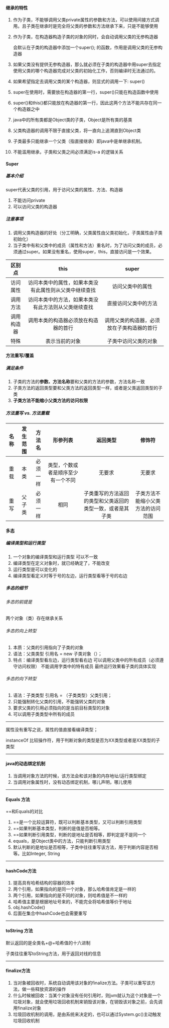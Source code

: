 #### 继承的特性

1. 作为子类，不能够调用父类private属性的参数和方法，可以使用间接方式调用。且子类在继承时是完全将父类的参数和方法继承下来，只是不能够使用

2. 作为子类，在构造器构造子类的对象的同时，会自动调用父类的无参构造器

	会默认在子类的构造器中添加一个super(); 的函数，作用是调用父类的无参构造器 

3. 如果父类没有提供无参构造器，那么就必须在子类的构造器中用super去指定使用父类的哪个构造器完成对父类的初始化工作，否则编译时无法通过的。

4. 如果希望指定去调用父类的某个构造器，则显式的调用一下: super()

5. super在使用时，需要放在构造器的第一行，super()只能在构造函数中使用

6. super()和this()都只能放在构造器的第一行，因此这两个方法不能共存在同一个构造器之中

7. java中的所有类都是Object类的子类，Object是所有类的基类

8. 父类构造器的调用不限于直接父类，将一直向上追溯直到Object类

9. 子类最多只能继承一个父类（指直接继承）即java中是单继承机制。

10. 不能滥用继承，子类和父类之间必须满足is-a 的逻辑关系

#### Super

##### 基本介绍

super代表父类的引用，用于访问父类的属性、方法、构造器

1. 不能访问private
2. 可以访问父类的构造器

##### 注意事项

1. 调用父类构造器的好处（分工明确，父类属性由父类初始化，子类属性由子类初始化）
2. 当子类中有和父类中的成员（属性和方法）重名时，为了访问父类的成员，必须通过super。如果没有重名，使用super，this，直接访问是一个效果。

|   区别点   |                          this                          |                   super                    |
| :--------: | :----------------------------------------------------: | :----------------------------------------: |
|  访问属性  | 访问本类中的属性，如果本类没有此属性则从父类中继续查找 |              访问父类中的属性              |
|  调用方法  |  访问本类中的方法，如果本类没有此方法则从父类继续查找  |            直接访问父类中的方法            |
| 调用构造器 |          调用本类的构造器必须放在构造器的首行          | 调用父类的构造器，必须放在子类构造器的首行 |
|    特殊    |                     表示当前的对象                     |            子类中访问父类的对象            |

#### 方法重写/覆盖

##### 满足条件

1. 子类的方法的**参数、方法名称**要和父类的方法的参数，方法名称一致
2. 子类方法的返回类型要和父类方法的返回类型一样，或者是父类返回类型的子类
3. **子类方法不能缩小父类方法的访问权限**

##### 方法重写 vs. 方法重载

| 名称 | 发生范围 |  方法名  |              形参列表              |                          返回类型                          |               修饰符               |
| :--: | :------: | :------: | :--------------------------------: | :--------------------------------------------------------: | :--------------------------------: |
| 重载 |   本类   | 必须一样 | 类型，个数或者是顺序至少有一个不同 |                           无要求                           |               无要求               |
| 重写 |  父子类  | 必须一样 |                相同                | 子类重写的方法返回的类型和父类返回的类型一致，或者是其子类 | 子类方法不能缩小父类方法的访问范围 |

#### 多态

##### 编译类型和运行类型

1. 一个对象的编译类型和运行类型 可以不一致
2. 编译类型在定义对象时，就已经确定了，不能改变
3. 运行类型是可以变化的
4. 编译类型看定义时等于号的左边，运行类型看等于号的右边

##### 多态的细节

###### 多态的前提是

两个对象（类）存在继承关系

###### 多态的向上转型

1. 本质：父类的引用指向了子类的对象
2. 语法：父类类型    引用名 = new 子类对象（）；
3. 特点：编译类型看左边，运行类型看右边
	可以调用父类中的所有成员（必须遵守访问权限）
	不能调用字类中的特有成员
	最终运行效果看子类的具体实现

###### 多态的向下转型

1. 语法：子类类型 引用名 = （子类类型）父类引用；
2. 只能强制转化父类的引用，不能强转父类的对象
3. 要求父类的引用必须指向的是当前目标类型的对象
4. 可以调用子类类型中所有的成员

---

属性没有重写之说，属性的值直接看编译类型；

instanceOf 比较操作符，用于判断对象的类型是否为XX类型或者是XX类型的子类型

---

#### java的动态绑定机制

1. 当调用对象方法的时候，该方法会和该对象的内存地址/运行类型绑定
2. 当调用对象属性时，没有动态绑定机制，哪儿声明，哪儿使用

---

#### Equals 方法

==和Equals的对比

1. ==是一个比较运算符，既可以判断基本类型，又可以判断引用类型
2. ==如果判断基本类型，判断的是值是否相等。
3. ==如果判断引用类型，判断的是地址是否相等，即判定是不是同一个
4. equals，是Object类中的方法，只能判断引用类型 
5. 默认判断的是地址是否相等，子类中往往重写该方法，用于判断内容是否相等。比如Integer, String

---

#### hashCode方法

1. 提高具有哈希结构的容器的效率
2. 两个引用，如果指向的是同一个对象，那么哈希值肯定是一样的
3. 两个引用，如果指向的是不同的对象，则哈希值是不一样的
4. 哈希值主要是根据地址号来的，不能完全将哈希值等价于地址
5. obj.hashCode()
6. 后面在集合中hashCode也会需要重写

---

#### toString 方法

默认返回的是全类名+@+哈希值的十六进制

子类往往重写toString方法，用于返回对线的信息

---

#### finalize方法

1. 当对象被回收时，系统自动调用该对象的finalize方法。子类可以重写该方法，做一些释放资源的操作
2. 什么时候被回收：当某个对象没有任何引用时，则jvm就认为这个对象是一个垃圾对象，就会使用垃圾回收机制来销毁该对象，在销毁该对象之前，会先调用finalize对象
3. 垃圾回收机制的调用，是由系统来决定的，也可以通过System.gc()主动触发垃圾回收机制
